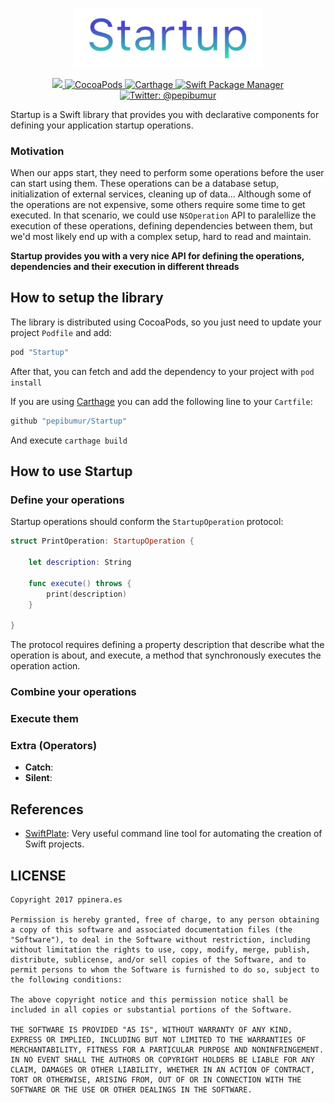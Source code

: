 <p align="center">
    <img src="Assets/logo.png" width="300" max-width="50%" alt=Startup />
</p>

<p align="center">
    <a href="https://travis-ci.org/pepibumur/Startup">
        <img src="https://travis-ci.org/pepibumur/Startup.svg?branch=master">
    </a>
    <a href="https://cocoapods.org/pods/Startup">
        <img src="https://img.shields.io/cocoapods/v/Startup.svg" alt="CocoaPods" />
    </a>
    <a href="https://github.com/Carthage/Carthage">
        <img src="https://img.shields.io/badge/carthage-compatible-4BC51D.svg?style=flat" alt="Carthage" />
    </a>
    <a href="https://swift.org/package-manager">
        <img src="https://img.shields.io/badge/spm-compatible-brightgreen.svg?style=flat" alt="Swift Package Manager" />
    </a>
    <a href="https://twitter.com/pepibumur">
        <img src="https://img.shields.io/badge/contact-@pepibumur-blue.svg?style=flat" alt="Twitter: @pepibumur" />
    </a>
</p>

Startup is a Swift library that provides you with declarative components for defining your application startup operations.

### Motivation
When our apps start, they need to perform some operations before the user can start using them. These operations can be a database setup, initialization of external services, cleaning up of data... Although some of the operations are not expensive, some others require some time to get executed. In that scenario, we could use `NSOperation` API to paralellize the execution of these operations, defining dependencies between them, but we'd most likely end up with a complex setup, hard to read and maintain.

**Startup provides you with a very nice API for defining the operations, dependencies and their execution in different threads**

## How to setup the library
The library is distributed using CocoaPods, so you just need to update your project `Podfile` and add:

```ruby
pod "Startup"
```

After that, you can fetch and add the dependency to your project with `pod install`

If you are using [Carthage](https://github.com/carthage/carthage) you can add the following line to your `Cartfile`:

```ruby
github "pepibumur/Startup"
```

And execute `carthage build`

## How to use Startup
### Define your operations
Startup operations should conform the `StartupOperation` protocol:

```swift
struct PrintOperation: StartupOperation {

    let description: String
    
    func execute() throws {
        print(description)
    }
    
}
```

The protocol requires defining a property description that describe what the operation is about, and execute, a method that synchronously executes the operation action.

### Combine your operations

### Execute them


### Extra (Operators)
- **Catch**:
- **Silent**:

## References

- [SwiftPlate](https://github.com/JohnSundell/SwiftPlate): Very useful command line tool for automating the creation of Swift projects.

## LICENSE

```
Copyright 2017 ppinera.es

Permission is hereby granted, free of charge, to any person obtaining a copy of this software and associated documentation files (the "Software"), to deal in the Software without restriction, including without limitation the rights to use, copy, modify, merge, publish, distribute, sublicense, and/or sell copies of the Software, and to permit persons to whom the Software is furnished to do so, subject to the following conditions:

The above copyright notice and this permission notice shall be included in all copies or substantial portions of the Software.

THE SOFTWARE IS PROVIDED "AS IS", WITHOUT WARRANTY OF ANY KIND, EXPRESS OR IMPLIED, INCLUDING BUT NOT LIMITED TO THE WARRANTIES OF MERCHANTABILITY, FITNESS FOR A PARTICULAR PURPOSE AND NONINFRINGEMENT. IN NO EVENT SHALL THE AUTHORS OR COPYRIGHT HOLDERS BE LIABLE FOR ANY CLAIM, DAMAGES OR OTHER LIABILITY, WHETHER IN AN ACTION OF CONTRACT, TORT OR OTHERWISE, ARISING FROM, OUT OF OR IN CONNECTION WITH THE SOFTWARE OR THE USE OR OTHER DEALINGS IN THE SOFTWARE.
```